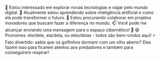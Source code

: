  👀 Estou interessado em explorar novas tecnologias e viajar pelo mundo digital.
🌱 Atualmente estou aprendendo sobre inteligência artificial e como ela pode transformar o futuro.
💞️ Estou procurando colaborar em projetos inovadores que buscam fazer a diferença no mundo.
📫 Você pode me alcançar enviando uma mensagem para o espaço cibernético! 🚀
😄 Pronomes: ele/dele, ela/dela, ou eles/delas - todos são bem-vindos aqui!
⚡ Fato divertido: sabia que os golfinhos dormem com um olho aberto? Eles fazem isso para ficarem atentos aos predadores e também para conseguirem respirar!

<!---
thairinyoliv/thairinyoliv is a ✨ special ✨ repository because its `README.md` (this file) appears on your GitHub profile.
You can click the Preview link to take a look at your changes.
--->
